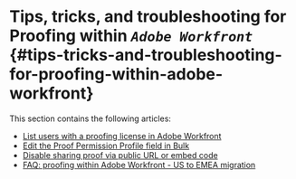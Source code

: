 


# Tips, tricks, and troubleshooting for Proofing within *`Adobe Workfront`* {#tips-tricks-and-troubleshooting-for-proofing-within-adobe-workfront}

This section contains the following articles:



* [List users with a proofing license in Adobe Workfront](report-which-users-have-proofing-license-in-wf.md) 
* [Edit the Proof Permission Profile field in Bulk](edit-proof-profile-bulk.md) 
* [Disable sharing proof via public URL or embed code](disable-public-proofs.md) 
* [FAQ: proofing within Adobe Workfront - US to EMEA migration](faq-proofing-in-wf-us-to-emea-migration.md) 


